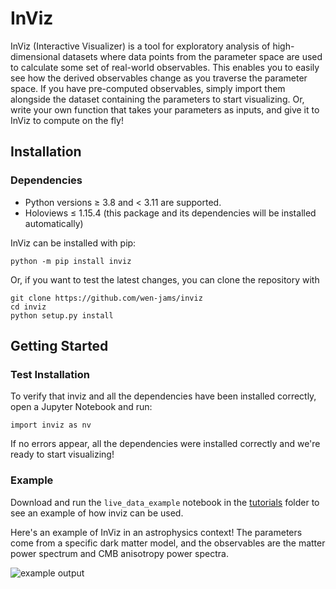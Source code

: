 # InViz

InViz (Interactive Visualizer) is a tool for exploratory analysis of high-dimensional datasets where data points from the parameter space are used to calculate some set of real-world observables. This enables you to easily see how the derived observables change as you traverse the parameter space. If you have pre-computed observables, simply import them alongside the  dataset containing the parameters to start visualizing. Or, write your own function that takes your parameters as inputs, and give it to InViz to compute on the fly!

## Installation

### Dependencies

- Python versions $\geq$ 3.8 and $<$ 3.11 are supported.
- Holoviews $\leq$ 1.15.4 (this package and its dependencies will be installed automatically)

InViz can be installed with pip:

    python -m pip install inviz

Or, if you want to test the latest changes, you can clone the repository with

    git clone https://github.com/wen-jams/inviz
    cd inviz
    python setup.py install

## Getting Started

### Test Installation

To verify that inviz and all the dependencies have been installed correctly, open a Jupyter Notebook and run:

    import inviz as nv

If no errors appear, all the dependencies were installed correctly and we're ready to start visualizing!

### Example

Download and run the `live_data_example` notebook in the [tutorials](tutorials) folder to see an example of how inviz can be used.

Here's an example of InViz in an astrophysics context! The parameters come from a specific dark matter model, and the observables are the matter power spectrum and CMB anisotropy power spectra.

![example output](images/example2.png)
